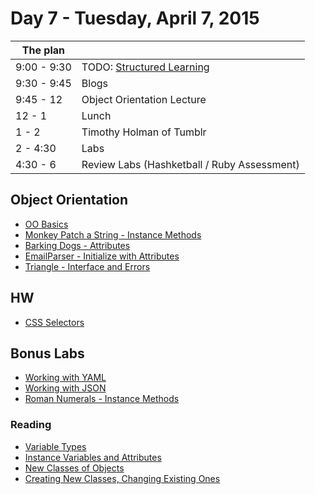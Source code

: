 #  Day 7 - Tuesday, April 7, 2015

The plan        |      |
----------------|-------
9:00 - 9:30     | TODO: [Structured Learning](http://learn.flatironschool.com/lessons/3397)
9:30 - 9:45     | Blogs
9:45 - 12       | Object Orientation Lecture
12 - 1          | Lunch
1 - 2           | Timothy Holman of Tumblr
2 - 4:30           | Labs
4:30 - 6           | Review Labs (Hashketball / Ruby Assessment)

## Object Orientation 

* [OO Basics](http://learn.flatironschool.com/lessons/3409)
* [Monkey Patch a String - Instance Methods](http://learn.flatironschool.com/lessons/3408)
* [Barking Dogs - Attributes](http://learn.flatironschool.com/lessons/3406)
* [EmailParser - Initialize with Attributes](http://learn.flatironschool.com/lessons/3411)
* [Triangle - Interface and Errors](http://learn.flatironschool.com/lessons/3423)

## HW

* [CSS Selectors](http://flukeout.github.io/)

## Bonus Labs

* [Working with YAML](http://learn.flatironschool.com/lessons/3457)
* [Working with JSON](http://learn.flatironschool.com/lessons/3458)
* [Roman Numerals - Instance Methods](http://learn.flatironschool.com/lessons/3900) 

### Reading

* [Variable Types](http://learn.flatironschool.com/lessons/3403)
* [Instance Variables and Attributes](http://learn.flatironschool.com/lessons/3405)
* [New Classes of Objects](http://books.flatironschool.com/books/43?page=105)
* [Creating New Classes, Changing Existing Ones](http://books.flatironschool.com/books/43?page=113)
